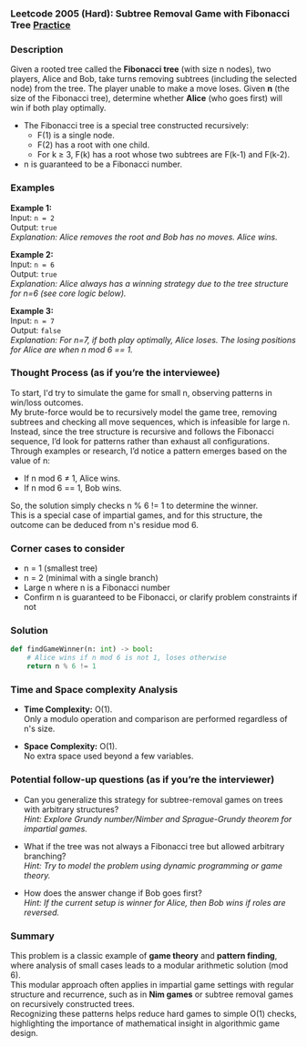 ### Leetcode 2005 (Hard): Subtree Removal Game with Fibonacci Tree [Practice](https://leetcode.com/problems/subtree-removal-game-with-fibonacci-tree)

### Description  
Given a rooted tree called the **Fibonacci tree** (with size n nodes), two players, Alice and Bob, take turns removing subtrees (including the selected node) from the tree. The player unable to make a move loses. Given **n** (the size of the Fibonacci tree), determine whether **Alice** (who goes first) will win if both play optimally.

- The Fibonacci tree is a special tree constructed recursively:  
  - F(1) is a single node.  
  - F(2) has a root with one child.  
  - For k ≥ 3, F(k) has a root whose two subtrees are F(k-1) and F(k-2).
- n is guaranteed to be a Fibonacci number.

### Examples  

**Example 1:**  
Input: `n = 2`  
Output: `true`  
*Explanation: Alice removes the root and Bob has no moves. Alice wins.*

**Example 2:**  
Input: `n = 6`  
Output: `true`  
*Explanation: Alice always has a winning strategy due to the tree structure for n=6 (see core logic below).*

**Example 3:**  
Input: `n = 7`  
Output: `false`  
*Explanation: For n=7, if both play optimally, Alice loses. The losing positions for Alice are when n mod 6 == 1.*

### Thought Process (as if you’re the interviewee)  
To start, I'd try to simulate the game for small n, observing patterns in win/loss outcomes.  
My brute-force would be to recursively model the game tree, removing subtrees and checking all move sequences, which is infeasible for large n.  
Instead, since the tree structure is recursive and follows the Fibonacci sequence, I’d look for patterns rather than exhaust all configurations.  
Through examples or research, I’d notice a pattern emerges based on the value of n:
- If n mod 6 ≠ 1, Alice wins.
- If n mod 6 == 1, Bob wins.

So, the solution simply checks n % 6 != 1 to determine the winner.  
This is a special case of impartial games, and for this structure, the outcome can be deduced from n's residue mod 6.

### Corner cases to consider  
- n = 1 (smallest tree)  
- n = 2 (minimal with a single branch)  
- Large n where n is a Fibonacci number  
- Confirm n is guaranteed to be Fibonacci, or clarify problem constraints if not

### Solution

```python
def findGameWinner(n: int) -> bool:
    # Alice wins if n mod 6 is not 1, loses otherwise
    return n % 6 != 1
```

### Time and Space complexity Analysis  

- **Time Complexity:** O(1).  
  Only a modulo operation and comparison are performed regardless of n's size.

- **Space Complexity:** O(1).  
  No extra space used beyond a few variables.

### Potential follow-up questions (as if you’re the interviewer)  

- Can you generalize this strategy for subtree-removal games on trees with arbitrary structures?  
  *Hint: Explore Grundy number/Nimber and Sprague-Grundy theorem for impartial games.*

- What if the tree was not always a Fibonacci tree but allowed arbitrary branching?  
  *Hint: Try to model the problem using dynamic programming or game theory.*

- How does the answer change if Bob goes first?  
  *Hint: If the current setup is winner for Alice, then Bob wins if roles are reversed.*

### Summary
This problem is a classic example of **game theory** and **pattern finding**, where analysis of small cases leads to a modular arithmetic solution (mod 6).  
This modular approach often applies in impartial game settings with regular structure and recurrence, such as in **Nim games** or subtree removal games on recursively constructed trees.  
Recognizing these patterns helps reduce hard games to simple O(1) checks, highlighting the importance of mathematical insight in algorithmic game design.